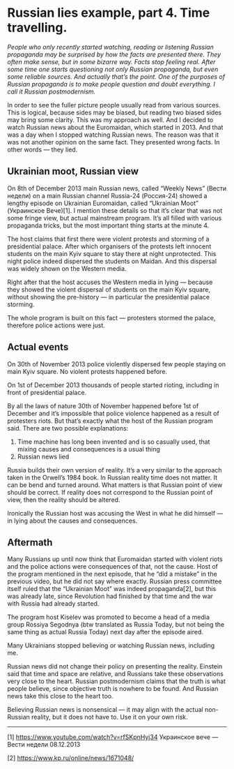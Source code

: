# Russian lies example, part 4. Time travelling.

_People who only recently started watching, reading or listening Russian propaganda may be surprised by how the facts are presented there. 
They often make sense, but in some bizarre way. 
Facts stop feeling real. 
After some time one starts questioning not only Russian propaganda, but even some reliable sources. 
And actually that’s the point. 
One of the purposes of Russian propaganda is to make people question and doubt everything. 
I call it Russian postmodernism._

In order to see the fuller picture people usually read from various sources. 
This is logical, because sides may be biased, but reading two biased sides may bring some clarity. 
This was my approach as well. 
And I decided to watch Russian news about the Euromaidan, which started in 2013. 
And that was a day when I stopped watching Russian news. 
The reason was that it was not another opinion on the same fact. 
They presented wrong facts. 
In other words — they lied.

## Ukrainian moot, Russian view

On 8th of December 2013 main Russian news, called “Weekly News” (Вести недели) on a main Russian channel Russia-24 (Россия-24) showed a lengthy episode on Ukrainian Euromaidan, called “Ukrainian Moot” (Украинское Вече)[1]. 
I mention these details so that it’s clear that was not some fringe view, but actual mainstream program. 
It’s all filled with various propaganda tricks, but the most important thing starts at the minute 4.

The host claims that first there were violent protests and storming of a presidential palace. 
After which organisers of the protests left innocent students on the main Kyiv square to stay there at night unprotected. 
This night police indeed dispersed the students on Maidan. 
And this dispersal was widely shown on the Western media.

Right after that the host accuses the Western media in lying — because they showed the violent dispersal of students on the main Kyiv square, without showing the pre-history — in particular the presidential palace storming.

The whole program is built on this fact — protesters stormed the palace, therefore police actions were just.

## Actual events

On 30th of November 2013 police violently dispersed few people staying on main Kyiv square. 
No violent protests happened before.

On 1st of December 2013 thousands of people started rioting, including in front of presidential palace.

By all the laws of nature 30th of November happened before 1st of December and it’s impossible that police violence happened as a result of protesters riots. 
But that’s exactly what the host of the Russian program said. 
There are two possible explanations:

1. Time machine has long been invented and is so casually used, that mixing causes and consequences is a usual thing
2. Russian news lied

Russia builds their own version of reality. 
It’s a very similar to the approach taken in the Orwell’s 1984 book. 
In Russian reality time does not matter. 
It can be bend and turned around. 
What matters is that Russian point of view should be correct. 
If reality does not correspond to the Russian point of view, then the reality should be altered.

Ironically the Russian host was accusing the West in what he did himself — in lying about the causes and consequences.

## Aftermath

Many Russians up until now think that Euromaidan started with violent riots and the police actions were consequences of that, not the cause. 
Host of the program mentioned in the next episode, that he “did a mistake” in the previous video, but he did not say where exactly. 
Russian press committee itself ruled that the “Ukrainian Moot” was indeed propaganda[2], but this was already late, since Revolution had finished by that time and the war with Russia had already started.

The program host Kiselev was promoted to become a head of a media group Rossiya Segodnya (btw translated as Russia Today, but not being the same thing as actual Russia Today) next day after the episode aired.

Many Ukrainians stopped believing or watching Russian news, including me.

Russian news did not change their policy on presenting the reality. 
Einstein said that time and space are relative, and Russians take these observations very close to the heart. 
Russian postmodernism claims that the truth is what people believe, since objective truth is nowhere to be found. 
And Russian news take this close to the heart too.

Believing Russian news is nonsensical — it may align with the actual non-Russian reality, but it does not have to. 
Use it on your own risk.

---

[1] https://www.youtube.com/watch?v=rfSKpnHyj34 Украинское вече — Вести недели 08.12.2013

[2] https://www.kp.ru/online/news/1671048/